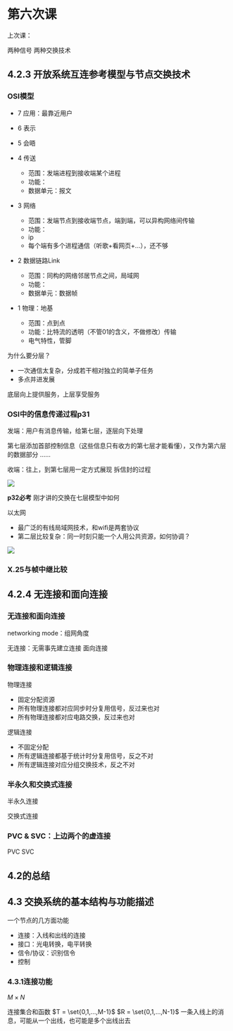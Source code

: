# 第六次课

上次课：

两种信号
两种交换技术

## 4.2.3 开放系统互连参考模型与节点交换技术
### OSI模型

- 7 应用：最靠近用户

- 6 表示
- 5 会晤

- 4 传送
  - 范围：发端进程到接收端某个进程
  - 功能：
  - 数据单元：报文

- 3 网络
  - 范围：发端节点到接收端节点，端到端，可以异构网络间传输
  - 功能：
  - ip
  - 每个端有多个进程通信（听歌+看网页+...），还不够

- 2 数据链路Link
  - 范围：同构的网络邻居节点之间，局域网
  - 功能：
  - 数据单元：数据帧

- 1 物理：地基
  - 范围：点到点
  - 功能：比特流的透明（不管01的含义，不做修改）传输
  - 电气特性，管脚

为什么要分层？
- 一次通信太复杂，分成若干相对独立的简单子任务
- 多点并进发展

底层向上提供服务，上层享受服务


### OSI中的信息传递过程p31

发端：用户有消息传输，给第七层，逐层向下处理

第七层添加首部控制信息（这些信息只有收方的第七层才能看懂），又作为第六层的数据部分
……

收端：往上，到第七层用一定方式展现
拆信封的过程

![](https://s3.bmp.ovh/imgs/2023/03/09/1baeb0f39a064d61.png)

**p32必考**
刚才讲的交换在七层模型中如何

以太网
- 最广泛的有线局域网技术，和wifi是两套协议
- 第二层比较复杂：同一时刻只能一个人用公共资源，如何协调？

![](https://s3.bmp.ovh/imgs/2023/03/09/2f00350204f829bf.png)

### X.25与帧中继比较

## 4.2.4 无连接和面向连接

### 无连接和面向连接
networking mode：组网角度

无连接：无需事先建立连接
面向连接

### 物理连接和逻辑连接
物理连接
- 固定分配资源
- 所有物理连接都对应同步时分复用信号，反过来也对
- 所有物理连接都对应电路交换，反过来也对

逻辑连接
- 不固定分配
- 所有逻辑连接都基于统计时分复用信号，反之不对
- 所有逻辑连接对应分组交换技术，反之不对


### 半永久和交换式连接

半永久连接

交换式连接

### PVC & SVC：上边两个的虚连接

PVC
SVC

## 4.2的总结

## 4.3 交换系统的基本结构与功能描述

一个节点的几方面功能
- 连接：入线和出线的连接
- 接口：光电转换，电平转换
- 信令/协议：识别信令
- 控制

### 4.3.1连接功能

$M \times N$

连接集合和函数
$T = \set{0,1,...,M-1}$
$R = \set{0,1,...,N-1}$
一条入线上的消息，可能从一个出线，也可能是多个出线出去
